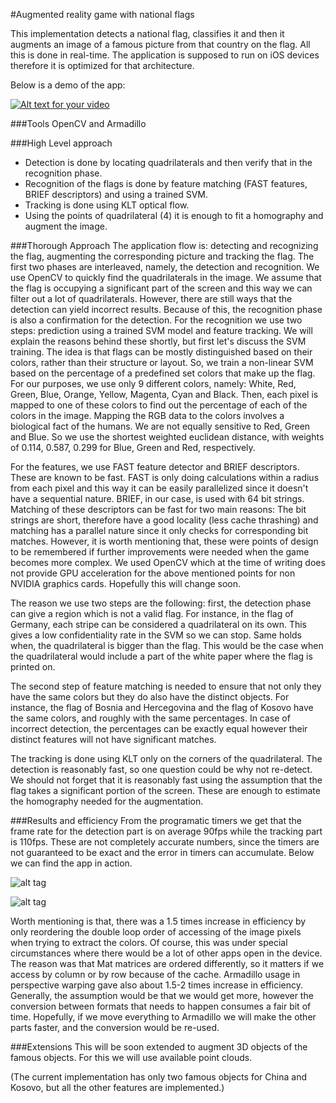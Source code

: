 
#Augmented reality game with national flags

This implementation detects a national flag, classifies it and then it augments an image of a famous picture from that country on the flag. All this is done in real-time. The application is supposed to run on iOS devices therefore it is optimized for that architecture.

Below is a demo of the app:

[![Alt text for your video](https://i.ytimg.com/vi/8YtrPASa8Yc/default.jpg)](https://youtu.be/8YtrPASa8Yc)


###Tools
OpenCV and Armadillo

###High Level approach
- Detection is done by locating quadrilaterals and then verify that in the recognition phase.
- Recognition of the flags is done by feature matching (FAST features, BRIEF descriptors) and using a trained SVM.
- Tracking is done using KLT optical flow.
- Using the points of quadrilateral (4) it is enough to fit a homography and augment the image.


###Thorough Approach
The application flow is: detecting and recognizing the flag, augmenting the corresponding picture and tracking the flag. The first two phases are interleaved, namely, the detection and recognition. We use OpenCV to quickly find the quadrilaterals in the image. We assume that the flag is occupying a significant part of the screen and this way we can filter out a lot of quadrilaterals. However, there are still ways that the detection can yield incorrect results. Because of this, the recognition phase is also a confirmation for the detection. For the recognition we use two steps: prediction using a trained SVM model and feature tracking. We will explain the reasons behind these shortly, but first let's discuss the SVM training. The idea is that flags can be mostly distinguished based on their colors, rather than their structure or layout. So, we train a non-linear SVM based on the percentage of a predefined set colors that make up the flag. For our purposes, we use only 9 different colors, namely: White, Red, Green, Blue, Orange, Yellow, Magenta, Cyan and Black. Then, each pixel is mapped to one of these colors to find out the percentage of each of the colors in the image. Mapping the RGB data to the colors involves a biological fact of the humans. We are not equally sensitive to Red, Green and Blue. So we use the shortest weighted euclidean distance, with weights of 0.114, 0.587, 0.299 for Blue, Green and Red, respectively.

For the features, we use FAST feature detector and BRIEF descriptors. These are known to be fast. FAST is only doing calculations within a radius from each pixel and this way it can be easily parallelized since it doesn't have a sequential nature. BRIEF, in our case, is used with 64 bit strings. Matching of these descriptors can be fast for two main reasons: The bit strings are short, therefore have a good locality (less cache thrashing) and matching has a parallel nature since it only checks for corresponding bit matches. However, it is worth mentioning that, these were points of design to be remembered if further improvements were needed when the game becomes more complex. We used OpenCV which at the time of writing does not provide GPU acceleration for the above mentioned points for non NVIDIA graphics cards. Hopefully this will change soon.

The reason we use two steps are the following: first, the detection phase can give a region which is not a valid flag. For instance, in the flag of Germany, each stripe can be considered a quadrilateral on its own. This gives a low confidentiality rate in the SVM so we can stop. Same holds when, the quadrilateral is bigger than the flag. This would be the case when the quadrilateral would include a part of the white paper where the flag is printed on. 

The second step of feature matching is needed to ensure that not only they have the same colors but they do also have the distinct objects. For instance, the flag of Bosnia and Hercegovina and the flag of Kosovo have the same colors, and roughly with the same percentages. In case of incorrect detection, the percentages can be exactly equal however their distinct features will not have significant matches. 

The tracking is done using KLT only on the corners of the quadrilateral. The detection is reasonably fast, so one question could be why not re-detect. We should not forget that it is reasonably fast using the assumption that the flag takes a significant portion of the screen. These are enough to estimate the homography needed for the augmentation.


###Results and efficiency
From the programatic timers we get that the frame rate for the detection part is on average 90fps while the tracking part is 110fps. These are not completely accurate numbers, since the timers are not guaranteed to be exact and the error in timers can accumulate. Below we can find the app in action.

![alt tag](http://s13.postimg.org/830girzxz/image_10.jpg)

![alt tag](http://s13.postimg.org/47x2g7gs7/image_11.jpg)

Worth mentioning is that, there was a 1.5 times increase in efficiency by only reordering the double loop order of accessing of the image pixels when trying to extract the colors. Of course, this was under special circumstances where there would be a lot of other apps open in the device. The reason was that Mat matrices are ordered differently, so it matters if we access by column or by row because of the cache.
Armadillo usage in perspective warping gave also about 1.5-2 times increase in efficiency. Generally, the assumption would be that we would get more, however the conversion between formats that needs to happen consumes a fair bit of time. Hopefully, if we move everything to Armadillo we will make the other parts faster, and the conversion would be re-used.




###Extensions
This will be soon extended to augment 3D objects of the famous objects. For this we will use available point clouds.

(The current implementation has only two famous objects for China and Kosovo, but all the other features are implemented.)
